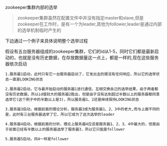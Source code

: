 zookeeper集群内部的选举

> zookeeper集群虽然在配置文件中并没有指定master和slave,但是zookeeper在工作时，是有一个为leader,其他为follower,leader是通过内部的选举机制临时产生的

下边通过一个例子来具体说明整个选举过程

假设有五台服务器组成的zookeeper集群，它们的id从1-5，同时它们都是最新启动的，也就是没有历史数据，在存放数据量这一点上，都是一样的,现在这些服务器依次启动

```
1.服务器1启动，此时只有它一台服务器启动了，它发出去的报没有任何响应，所以它的选举状态一直是LOOKING状态

2.服务器2启动，它与最开始启动的服务器1进行通信，互相交换自己的选举结果，由于两者都没有历史数据，所以id值较大的服务器2胜出，但是由于没有达到超过半数以上的服务器都同意选举它(这个例子中的半数以上是3)，所以服务器1、2还是继续保持LOOKING状态

3.服务器3启动，根据前面的理论分析，服务器3成为服务器1、2、3中的老大,而与上面不同的是，此时有三台服务器选举了它，所以它成为了这次选举的leader

4.服务器4启动，根据前面的分析，理论上服务器4应该是服务器1、2、3、4中最大的，但是由于前面已经有半数以上的服务器选举了服务器3，所以它只能是follower

5.服务器5启动，同4一样是follower
```

